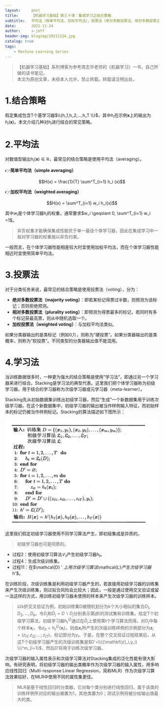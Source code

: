 ```yaml
---
layout:     post
title:      【机器学习基础】第三十课：集成学习之结合策略
subtitle:   平均法（简单平均法、加权平均法），投票法（绝对多数投票法、相对多数投票法、加权投票法），学习法（Stacking）
date:       2021-11-24
author:     x-jeff
header-img: blogimg/20211124.jpg
catalog: true
tags:
    - Machine Learning Series
---
```

>【机器学习基础】系列博客为参考周志华老师的《机器学习》一书，自己所做的读书笔记。  
>本文为原创文章，未经本人允许，禁止转载。转载请注明出处。

# 1.结合策略

假定集成包含T个基学习器$\\{h_1,h_2,...,h_T \\}$，其中$h_i$在示例$\mathbf x$上的输出为$h_i(\mathbf x)$。本文介绍几种对$h_i$进行结合的常见策略。

# 2.平均法

对数值型输出$h_i(\mathbf x) \in \mathbb{R}$，最常见的结合策略是使用平均法（averaging）。

👉**简单平均法（simple averaging）**

$$H(x) = \frac{1}{T} \sum^T_{i=1} h_i (x)$$

👉**加权平均法（weighted averaging）**

$$H(x) = \sum^T_{i=1} w_i h_i(x)$$

其中$w_i$是个体学习器$h_i$的权重，通常要求$w_i \geqslant 0, \sum^T_{i=1} w_i =1$。

>非负权重才能确保集成性能优于单一最佳个体学习器，因此在集成学习中一般对学习器的权重施以非负约束。

一般而言，在个体学习器性能相差较大时宜使用加权平均法，而在个体学习器性能相近时宜使用简单平均法。

# 3.投票法

对于分类任务来说，最常见的结合策略是使用投票法（voting），分为：

* **绝对多数投票法（majority voting）**：即若某标记得票过半数，则预测为该标记；否则拒绝预测。
* **相对多数投票法（plurality voting）**：即预测为得票最多的标记，若同时有多个标记获最高票，则从中随机选取一个。
* **加权投票法（weighted voting）**：与加权平均法类似。

如果分类器输出的是类标记（例如0,1），则称为“硬投票”。如果分类器输出的是类概率，则称为“软投票”。不同类型的分类器输出值不能混用。

# 4.学习法

当训练数据很多时，一种更为强大的结合策略是使用“学习法”，即通过另一个学习器来进行结合。Stacking是学习法的典型代表。这里我们把个体学习器称为初级学习器，用于结合的学习器称为次级学习器或元学习器（meta-learner）。

Stacking先从初始数据集训练出初级学习器，然后“生成”一个新数据集用于训练次级学习器。在这个新数据集中，初级学习器的输出被当作样例输入特征，而初始样本的标记仍被当作样例标记。Stacking的算法描述如下图所示：

![](https://github.com/x-jeff/BlogImage/raw/master/MachineLearningSeries/Lesson30/30x1.png)

这里我们假定初级学习器使用不同学习算法产生，即初级集成是异质的。

>初级学习器也可是同质的。

* 过程2：使用初级学习算法$\mathcal{L} _t$产生初级学习器$h_t$。
* 过程4：生成次级训练集。
* 过程11：在$\mathcal{D} ' $上用次级学习算法$\mathcal{L}$产生次级学习器$h'$。

在训练阶段，次级训练集是利用初级学习器产生的，若直接用初级学习器的训练集来产生次级训练集，则过拟合风险会比较大；因此，一般是通过使用交叉验证或留一法这样的方式，用训练初级学习器未使用的样本来产生次级学习器的训练样本。

>以k折交叉验证为例，初始训练集D被随机划分为k个大小相似的集合$D_1,D_2,...,D_k$。令$D_j$和$\bar{D}_j=D\backslash D_j$分别表示第j折的测试集和训练集。给定T个初级学习算法，初级学习器$h_t^{(j)}$通过在$\bar{D}_j$上使用第t个学习算法而得。对$D_j$中每个样本$\mathbf{x}_i$，令$z_{it}=h_t^{(j)} (\mathbf{x}_i)$，则由$\mathbf{x}_i$所产生的次级训练样例的示例部分为$\mathbf{z}_i=(z_{i1};z_{i2};...;z_{iT})$，标记部分为$y_i$。于是，在整个交叉验证过程结束后，从这T个初级学习器产生的次级训练集是$D'=\\{(\mathbf{z}_i,y_i) \\}^m_{i=1}$，然后$D'$将用于训练次级学习器。

次级学习器的输入属性表示和次级学习算法对Stacking集成的泛化性能有很大影响。有研究表明，将初级学习器的输出类概率作为次级学习器的输入属性，用多响应线性回归（Multi-response Linear Regression，简称MLR）作为次级学习算法效果较好，在MLR中使用不同的属性集更佳。

>MLR是基于线性回归的分类器，它对每个类分别进行线性回归，属于该类的训练样例所对应的输出被置为1，其他类置为0；测试示例将被分给输出值最大的类。